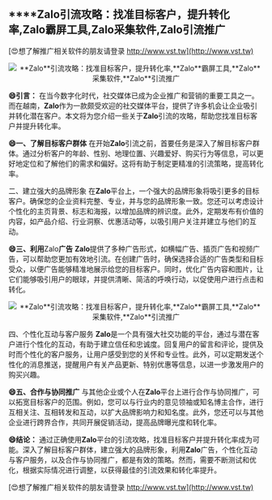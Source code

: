 ## ****Zalo**引流攻略：找准目标客户，提升转化率,**Zalo**霸屏工具,**Zalo**采集软件,**Zalo**引流推广**

[😍想了解推广相关软件的朋友请登录 http://www.vst.tw](http://www.vst.tw)

 <center><img src="https://vst.tw/MP4/tuiguang/png/7.png" alt="**Zalo**引流攻略：找准目标客户，提升转化率,**Zalo**霸屏工具,**Zalo**采集软件,**Zalo**引流推广"></center>

**😄引言：**
在当今数字化时代，社交媒体已成为企业推广和营销的重要工具之一。而在越南，**Zalo**作为一款颇受欢迎的社交媒体平台，提供了许多机会让企业吸引并转化潜在客户。本文将为您介绍一些关于**Zalo**引流的攻略，帮助您找准目标客户并提升转化率。

**😄一、了解目标客户群体**
在开始**Zalo**引流之前，首要任务是深入了解目标客户群体。通过分析客户的年龄、性别、地理位置、兴趣爱好、购买行为等信息，可以更好地定位和了解他们的需求和偏好。这将有助于制定更精准的引流策略，提高转化率。

二、建立强大的品牌形象
在**Zalo**平台上，一个强大的品牌形象将吸引更多的目标客户。确保您的企业资料完整、专业，并与您的品牌形象一致。您还可以考虑设计个性化的主页背景、标志和海报，以增加品牌的辨识度。此外，定期发布有价值的内容，如产品介绍、行业洞察、优惠活动等，以吸引用户关注并建立与他们的互动。

**😄三、利用**Zalo**广告**
**Zalo**提供了多种广告形式，如横幅广告、插页广告和视频广告，可以帮助您更加有效地引流。在创建广告时，确保选择合适的广告类型和目标受众，以便广告能够精准地展示给您的目标客户。同时，优化广告内容和图片，让它们能够吸引用户的眼球，并提供清晰、简洁的呼唤行动，以促使用户进行点击和转化。

 <center><img src="https://vst.tw/MP4/tuiguang/png/0.png" alt="**Zalo**引流攻略：找准目标客户，提升转化率,**Zalo**霸屏工具,**Zalo**采集软件,**Zalo**引流推广"></center>

四、个性化互动与客户服务
**Zalo**是一个具有强大社交功能的平台，通过与潜在客户进行个性化的互动，有助于建立信任和忠诚度。回复用户的留言和评论，提供及时而个性化的客户服务，让用户感受到您的关怀和专业性。此外，可以定期发送个性化的消息推送，提醒用户有关产品更新、特别优惠等信息，以进一步激发用户的购买兴趣。

**😄五、合作与协同推广**
与其他企业或个人在**Zalo**平台上进行合作与协同推广，可以拓宽目标客户的范围。例如，您可以与行业内的意见领袖或知名博主合作，进行互相关注、互相转发和互动，以扩大品牌影响力和知名度。此外，您还可以与其他企业进行跨界合作，共同开展促销活动，提高品牌曝光度和转化率。

**😄结论：**
通过正确使用**Zalo**平台的引流攻略，找准目标客户并提升转化率成为可能。深入了解目标客户群体，建立强大的品牌形象，利用**Zalo**广告，个性化互动与客户服务，以及合作与协同推广，都是有效的策略。然而，需要不断测试和优化，根据实际情况进行调整，以获得最佳的引流效果和转化率提升。

[😍想了解推广相关软件的朋友请登录 http://www.vst.tw](http://www.vst.tw)




